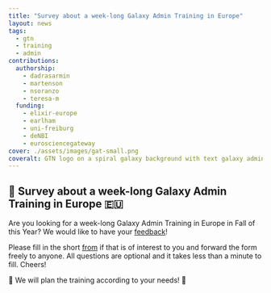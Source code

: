 ```yaml
---
title: "Survey about a week-long Galaxy Admin Training in Europe"
layout: news
tags:
  - gtn
  - training
  - admin
contributions:
  authorship:
    - dadrasarmin
    - martenson
    - nsoranzo
    - teresa-m
  funding:
    - elixir-europe
    - earlham
    - uni-freiburg
    - deNBI
    - eurosciencegateway
cover: ./assets/images/gat-small.png
coveralt: GTN logo on a spiral galaxy background with text galaxy admin training
---
```


## 🚀 Survey about a week-long Galaxy Admin Training in Europe 🇪🇺

Are you looking for a week-long Galaxy Admin Training in Europe in Fall of this Year? We would like to have your [feedback](https://docs.google.com/forms/d/e/1FAIpQLSed-4aY8bREeTFyrXyY37nCtw6UioNzPRGBLnFBR8CeXQaVBA/viewform)!

Please fill in the short [from](https://docs.google.com/forms/d/e/1FAIpQLSed-4aY8bREeTFyrXyY37nCtw6UioNzPRGBLnFBR8CeXQaVBA/viewform) if that is of interest to you and forward the form freely to anyone. All questions are optional and it takes less than a minute to fill. Cheers! 

🎉 We will plan the training according to your needs! 🎉



